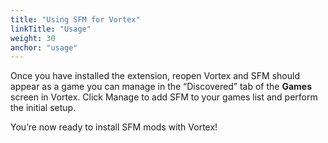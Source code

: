 ```yaml
---
title: "Using SFM for Vortex"
linkTitle: "Usage"
weight: 30
anchor: "usage"
---
```


Once you have installed the extension, reopen Vortex and SFM should appear as a game you can manage in the “Discovered” tab of the **Games** screen in Vortex. Click Manage to add SFM to your games list and perform the initial setup.

You’re now ready to install SFM mods with Vortex!

